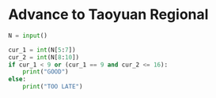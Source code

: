 # Advance to Taoyuan Regional

```python
N = input()

cur_1 = int(N[5:7])
cur_2 = int(N[8:10])
if cur_1 < 9 or (cur_1 == 9 and cur_2 <= 16):
    print("GOOD")
else:
    print("TOO LATE")
```
